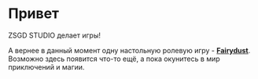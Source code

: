 # Привет

ZSGD STUDIO делает игры!

А вернее в данный момент одну настольную ролевую игру - **[Fairydust](./fairydust-rpg/index.md)**.
Возможно здесь появится что-то ещё, а пока окунитесь в мир приключений и магии.
